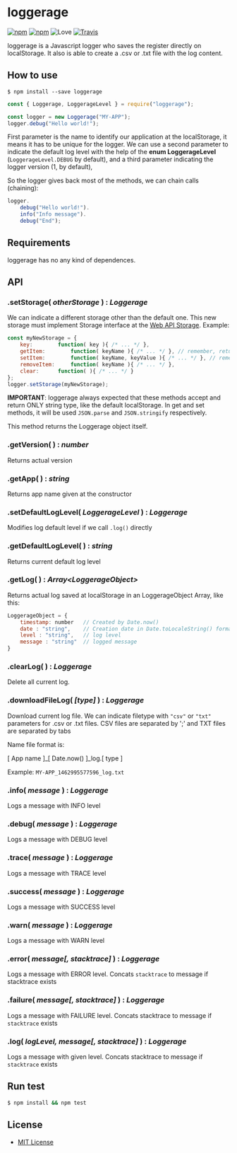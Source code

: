 # loggerage

[![npm](https://img.shields.io/npm/v/loggerage.svg?style=flat-square)](https://www.npmjs.com/package/loggerage) [![npm](https://img.shields.io/npm/dt/loggerage.svg?style=flat-square)](https://www.npmjs.com/package/loggerage) ![Love](https://img.shields.io/badge/love-max-brightgreen.svg?style=flat-square) [![Travis](https://img.shields.io/travis/lmfresneda/hashtagfy.svg?style=flat-square)](https://travis-ci.org/lmfresneda/hashtagfy)

loggerage is a Javascript logger who saves the register directly on localStorage. It also is able to create a .csv or .txt file with the log content. 

## How to use

```
$ npm install --save loggerage
```

```javascript
const { Loggerage, LoggerageLevel } = require("loggerage");

const logger = new Loggerage("MY-APP");
logger.debug("Hello world!");
```

First parameter is the name to identify our application at the localStorage, it means it has to be unique for the logger. We can use a second parameter to indicate the default log level with the help of the **enum LoggerageLevel** (`LoggerageLevel.DEBUG` by default), and a third parameter indicating the logger version (1, by default),

So the logger gives back most of the methods, we can chain calls (chaining):

```javascript
logger.
    debug("Hello world!").
    info("Info message").
    debug("End");
```

## Requirements

loggerage has no any kind of dependences. 

## API

### .setStorage( *otherStorage* ) : *Loggerage*

We can indicate a different storage other than the default one. This new storage must implement Storage interface at the [Web API Storage](https://developer.mozilla.org/en-US/docs/Web/API/Storage). Example:

```javascript
const myNewStorage = {
    key: 		function( key ){ /* ... */ },
    getItem: 		function( keyName ){ /* ... */ }, // remember, return only string type
    setItem: 		function( keyName, keyValue ){ /* ... */ }, // remember, accept only string type
    removeItem: 	function( keyName ){ /* ... */ },
    clear: 		function( ){ /* ... */ }
};
logger.setStorage(myNewStorage);
```

**IMPORTANT**: loggerage always expected that these methods accept and return ONLY string type, like the default localStorage. In get and set methods, it will be used `JSON.parse` and `JSON.stringify` respectively.

This method returns the Loggerage object itself.

### .getVersion( ) : *number*

Returns actual version

### .getApp( ) : *string*

Returns app name given at the constructor

### .setDefaultLogLevel( *LoggerageLevel* ) : *Loggerage*

Modifies log default level if we call `.log()` directly 

### .getDefaultLogLevel( ) : *string*

Returns current default log level

### .getLog( ) : *Array\<LoggerageObject\>*

Returns actual log saved at localStorage in an LoggerageObject Array, like this:

```javascript
LoggerageObject = {
    timestamp: number   // Created by Date.now()
    date : "string",    // Creation date in Date.toLocaleString() format
    level : "string",   // log level
    message : "string" 	// logged message
}
```

### .clearLog( ) : *Loggerage*

Delete all current log.

### .downloadFileLog( *[type]* ) : *Loggerage*

Download current log file. We can indicate filetype with `"csv"` or `"txt"` parameters for .csv or .txt files. CSV files are separated by ';' and TXT files are separated by tabs

Name file format is:

[ App name ]_[ Date.now() ]_log.[ type ]

Example: `MY-APP_1462995577596_log.txt`

### .info( *message* ) : *Loggerage*

Logs a message with INFO level

### .debug( *message* ) : *Loggerage*

Logs a message with DEBUG level

### .trace( *message* ) : *Loggerage*

Logs a message with TRACE level

### .success( *message* ) : *Loggerage*

Logs a message with SUCCESS level

### .warn( *message* ) : *Loggerage*

Logs a message with WARN level

### .error( *message[, stacktrace]* ) : *Loggerage*

Logs a message with ERROR level. Concats `stacktrace` to message if stacktrace exists

### .failure( *message[, stacktrace]* ) : *Loggerage*

Logs a message with FAILURE level. Concats stacktrace to message if `stacktrace` exists

### .log( *logLevel, message[, stacktrace]* ) : *Loggerage*

Logs a message with given level. Concats stacktrace to message if `stacktrace` exists

## Run test

```bash
$ npm install && npm test
```

## License

* [MIT License](https://opensource.org/licenses/MIT)



